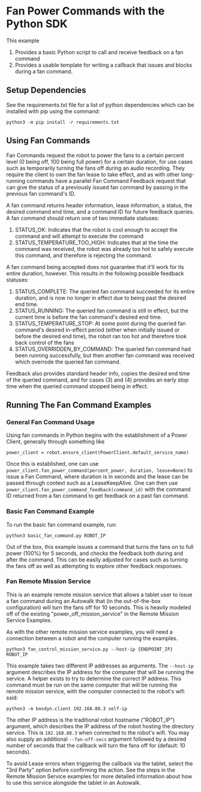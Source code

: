 <!--
Copyright (c) 2023 Boston Dynamics, Inc.  All rights reserved.

Downloading, reproducing, distributing or otherwise using the SDK Software
is subject to the terms and conditions of the Boston Dynamics Software
Development Kit License (20191101-BDSDK-SL).
-->

# Fan Power Commands with the Python SDK

This example

1. Provides a basic Python script to call and receive feedback on a fan command
2. Provides a usable template for writing a callback that issues and blocks during a fan command.

## Setup Dependencies

See the requirements.txt file for a list of python dependencies which can be installed with pip using the command:

```
python3 -m pip install -r requirements.txt
```

## Using Fan Commands

Fan Commands request the robot to power the fans to a certain percent level (0 being off, 100 being full power) for a certain duration, for use cases such as temporarily turning the fans off during an audio recording. They require the client to own the fan lease to take effect, and as with other long-running commands have a parallel Fan Command Feedback request that can give the status of a previously issued fan command by passing in the previous fan command's ID.

A fan command returns header information, lease information, a status, the desired command end time, and a command ID for future feedback queries. A fan command should return one of two immediate statuses:

1. STATUS_OK: Indicates that the robot is cool enough to accept the command and will attempt to execute the command
2. STATUS_TEMPERATURE_TOO_HIGH: Indicates that at the time the command was received, the robot was already too hot to safely execute this command, and therefore is rejecting the command.

A fan command being accepted does not guarantee that it'll work for its entire duration, however. This results in the following possible feedback statuses:

1. STATUS_COMPLETE: The queried fan command succeeded for its entire duration, and is now no longer in effect due to being past the desired end time.
2. STATUS_RUNNING: The queried fan command is still in effect, but the current time is before the fan command's desired end time.
3. STATUS_TEMPERATURE_STOP: At some point during the queried fan command's desired in-effect period (either when initially issued or before the desired end time), the robot ran too hot and therefore took back control of the fans
4. STATUS_OVERRIDDEN_BY_COMMAND: The queried fan command had been running successfully, but then another fan command was received which overrode the queried fan command.

Feedback also provides standard header info, copies the desired end time of the queried command, and for cases (3) and (4) provides an early stop time when the queried command stopped being in effect.

## Running The Fan Command Examples

### General Fan Command Usage

Using fan commands in Python begins with the establishment of a Power Client, generally through something like

```
power_client = robot.ensure_client(PowerClient.default_service_name)
```

Once this is established, one can use `power_client.fan_power_command(percent_power, duration, lease=None)` to issue a Fan Command, where duration is in seconds and the lease can be passed through context such as a LeaseKeepAlive. One can then use `power_client.fan_power_command_feedback(command_id)` with the command ID returned from a fan command to get feedback on a past fan command.

### Basic Fan Command Example

To run the basic fan command example, run:

```
python3 basic_fan_command.py ROBOT_IP
```

Out of the box, this example issues a command that turns the fans on to full power (100%) for 5 seconds, and checks the feedback both during and after the command. This can be easily adjusted for cases such as turning the fans off as well as attempting to explore other feedback responses.

### Fan Remote Mission Service

This is an example remote mission service that allows a tablet user to issue a fan command during an Autowalk that (in the out-of-the-box configuration) will turn the fans off for 10 seconds. This is heavily modeled off of the existing "power_off_mission_service" in the Remote Mission Service Examples.

As with the other remote mission service examples, you will need a connection between a robot and the computer running the examples.

```
python3 fan_control_mission_service.py --host-ip {ENDPOINT_IP} ROBOT_IP
```

This example takes two different IP addresses as arguments. The `--host-ip` argument describes the IP address for the computer that will be running the service. A helper exists to try to determine the correct IP address. This command must be run on the same computer that will be running the remote mission service, with the computer connected to the robot's wifi ssid:

```
python3 -m bosdyn.client 192.168.80.3 self-ip
```

The other IP address is the traditional robot hostname ("ROBOT_IP") argument, which describes the IP address of the robot hosting the directory service. This is `192.168.80.3` when connected to the robot's wifi. You may also supply an additional `--fan-off-secs` argument followed by a desired number of seconds that the callback will turn the fans off for (default: 10 seconds).

To avoid Lease errors when triggering the callback via the tablet, select the "3rd Party" option before confirming the action. See the steps in the Remote Mission Service examples for more detailed information about how to use this service alongside the tablet in an Autowalk.
